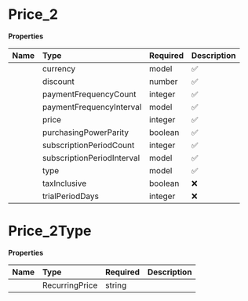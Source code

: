 # Price_2



**Properties**

| Name | Type | Required | Description |
| :-------- | :----------| :----------| :----------|
    | currency | model | ✅ |  |
    | discount | number | ✅ | Discount applied to the price, represented as a percentage (0 to 100). |
    | paymentFrequencyCount | integer | ✅ | Number of units for the payment frequency. For example, a value of `1` with a `payment_frequency_interval` of `month` represents monthly payments. |
    | paymentFrequencyInterval | model | ✅ |  |
    | price | integer | ✅ | The payment amount. Represented in the lowest denomination of the currency (e.g., cents for USD). For example, to charge $1.00, pass `100`. |
    | purchasingPowerParity | boolean | ✅ | Indicates if purchasing power parity adjustments are applied to the price. Purchasing power parity feature is not available as of now |
    | subscriptionPeriodCount | integer | ✅ | Number of units for the subscription period. For example, a value of `12` with a `subscription_period_interval` of `month` represents a one-year subscription. |
    | subscriptionPeriodInterval | model | ✅ |  |
    | type | model | ✅ |  |
    | taxInclusive | boolean | ❌ | Indicates if the price is tax inclusive |
    | trialPeriodDays | integer | ❌ | Number of days for the trial period. A value of `0` indicates no trial period. |

# Price_2Type



**Properties**

| Name | Type | Required | Description |
| :-------- | :----------| :----------| :----------|
    | RecurringPrice | string |  | recurring_price |





<!-- This file was generated by liblab | https://liblab.com/ -->